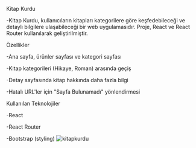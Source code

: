 Kitap Kurdu

-Kitap Kurdu, kullanıcıların kitapları kategorilere göre keşfedebileceği ve detaylı bilgilere ulaşabileceği bir web uygulamasıdır. Proje, React ve React Router kullanılarak geliştirilmiştir.

Özellikler

-Ana sayfa, ürünler sayfası ve kategori sayfası

-Kitap kategorileri (Hikaye, Roman) arasında geçiş

-Detay sayfasında kitap hakkında daha fazla bilgi

-Hatalı URL'ler için "Sayfa Bulunamadı" yönlendirmesi

Kullanılan Teknolojiler

-React

-React Router

-Bootstrap (styling)
![kitapkurdu](https://github.com/user-attachments/assets/47c5a56a-76b8-4093-9e0d-d4379c55b822)

